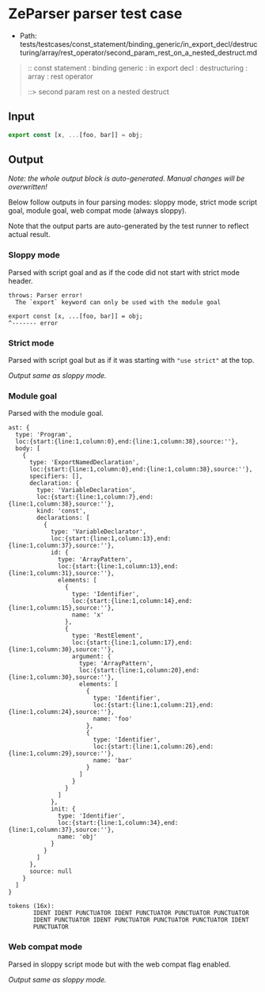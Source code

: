 # ZeParser parser test case

- Path: tests/testcases/const_statement/binding_generic/in_export_decl/destructuring/array/rest_operator/second_param_rest_on_a_nested_destruct.md

> :: const statement : binding generic : in export decl : destructuring : array : rest operator
>
> ::> second param rest on a nested destruct

## Input

`````js
export const [x, ...[foo, bar]] = obj;
`````

## Output

_Note: the whole output block is auto-generated. Manual changes will be overwritten!_

Below follow outputs in four parsing modes: sloppy mode, strict mode script goal, module goal, web compat mode (always sloppy).

Note that the output parts are auto-generated by the test runner to reflect actual result.

### Sloppy mode

Parsed with script goal and as if the code did not start with strict mode header.

`````
throws: Parser error!
  The `export` keyword can only be used with the module goal

export const [x, ...[foo, bar]] = obj;
^------- error
`````

### Strict mode

Parsed with script goal but as if it was starting with `"use strict"` at the top.

_Output same as sloppy mode._

### Module goal

Parsed with the module goal.

`````
ast: {
  type: 'Program',
  loc:{start:{line:1,column:0},end:{line:1,column:38},source:''},
  body: [
    {
      type: 'ExportNamedDeclaration',
      loc:{start:{line:1,column:0},end:{line:1,column:38},source:''},
      specifiers: [],
      declaration: {
        type: 'VariableDeclaration',
        loc:{start:{line:1,column:7},end:{line:1,column:38},source:''},
        kind: 'const',
        declarations: [
          {
            type: 'VariableDeclarator',
            loc:{start:{line:1,column:13},end:{line:1,column:37},source:''},
            id: {
              type: 'ArrayPattern',
              loc:{start:{line:1,column:13},end:{line:1,column:31},source:''},
              elements: [
                {
                  type: 'Identifier',
                  loc:{start:{line:1,column:14},end:{line:1,column:15},source:''},
                  name: 'x'
                },
                {
                  type: 'RestElement',
                  loc:{start:{line:1,column:17},end:{line:1,column:30},source:''},
                  argument: {
                    type: 'ArrayPattern',
                    loc:{start:{line:1,column:20},end:{line:1,column:30},source:''},
                    elements: [
                      {
                        type: 'Identifier',
                        loc:{start:{line:1,column:21},end:{line:1,column:24},source:''},
                        name: 'foo'
                      },
                      {
                        type: 'Identifier',
                        loc:{start:{line:1,column:26},end:{line:1,column:29},source:''},
                        name: 'bar'
                      }
                    ]
                  }
                }
              ]
            },
            init: {
              type: 'Identifier',
              loc:{start:{line:1,column:34},end:{line:1,column:37},source:''},
              name: 'obj'
            }
          }
        ]
      },
      source: null
    }
  ]
}

tokens (16x):
       IDENT IDENT PUNCTUATOR IDENT PUNCTUATOR PUNCTUATOR PUNCTUATOR
       IDENT PUNCTUATOR IDENT PUNCTUATOR PUNCTUATOR PUNCTUATOR IDENT
       PUNCTUATOR
`````


### Web compat mode

Parsed in sloppy script mode but with the web compat flag enabled.

_Output same as sloppy mode._
